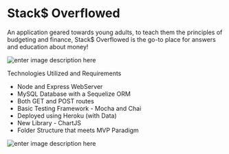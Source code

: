 # Stack$ Overflowed

An application geared towards young adults, to teach them the principles of budgeting and finance, Stack$ Overflowed is the go-to place for answers and education about money! 

![enter image description here](https://lh3.googleusercontent.com/0KX1MlslwnKZJMhAETcT4v5OsofGuAOqRPdIW7qWwF8PtA28yLQ2jnhOGgaZdZK1KOo7q7msMmvq "Landing Page")

Technologies Utilized and Requirements 

 - Node and Express WebServer <br/>
 - MySQL Database with a Sequelize ORM<br/>
 - Both GET and POST routes<br/>
 - Basic Testing Framework - Mocha and Chai<br/>
 - Deployed using Heroku (with Data)<br/>
 - New Library - ChartJS<br/>
 - Folder Structure that meets MVP Paradigm<br/>

![enter image description here](https://lh3.googleusercontent.com/_7bAO3FPLI1cLrVIaxqG4r23d5wTKNPusgCXo1MKq1_TdiC3iBmFZjUAfZ-zGYWDIdaClR00GE9B "Budget Page")
 


